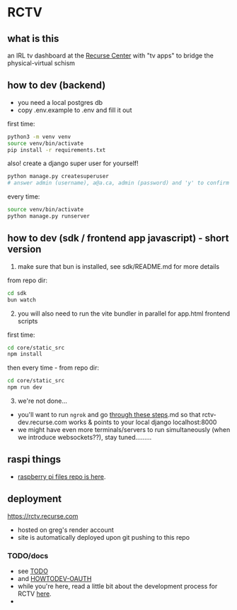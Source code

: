 # RCTV

## what is this

an IRL tv dashboard at the [Recurse Center](https://recurse.com/) with "tv apps" to bridge the physical-virtual schism

## how to dev (backend)

- you need a local postgres db
- copy .env.example to .env and fill it out

first time:
```bash
python3 -m venv venv
source venv/bin/activate
pip install -r requirements.txt
```

also! create a django super user for yourself!

```bash
python manage.py createsuperuser
# answer admin (username), a@a.ca, admin (password) and 'y' to confirm the bad password
```

every time:
```bash
source venv/bin/activate
python manage.py runserver
```

## how to dev (sdk / frontend app javascript) - short version

1. make sure that bun is installed, see sdk/README.md for more details

from repo dir:
```bash
cd sdk
bun watch
```

2. you will also need to run the vite bundler in parallel for app.html frontend scripts

first time:
```bash
cd core/static_src
npm install
```

then every time - from repo dir:
```bash
cd core/static_src
npm run dev
```

3. we're not done...

- you'll want to run `ngrok` and go [through these steps](docs/HOWTODEV-OAUTH).md so that rctv-dev.recurse.com works & points to your local django localhost:8000
- we might have even more terminals/servers to run simultaneously (when we introduce websockets??), stay tuned.........

## raspi things

- [raspberry pi files repo is here](https://github.com/gregsadetsky/rctv-raspi).

## deployment

https://rctv.recurse.com

- hosted on greg's render account
- site is automatically deployed upon git pushing to this repo

### TODO/docs

- see [TODO](./docs/TODO.md)
- and [HOWTODEV-OAUTH](./docs/HOWTODEV-OAUTH.md)
- while you're here, read a little bit about the development process for RCTV [here](./docs/Screen%20Shot%202023-11-10%20at%206.06.17%20PM.png).
- 
